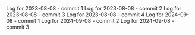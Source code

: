 Log for 2023-08-08 - commit 1
Log for 2023-08-08 - commit 2
Log for 2023-08-08 - commit 3
Log for 2023-08-08 - commit 4
Log for 2024-09-08 - commit 1
Log for 2024-09-08 - commit 2
Log for 2024-09-08 - commit 3
